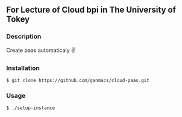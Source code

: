 ## For Lecture of Cloud bpi in The University of Tokey

### Description

Create paas automaticaly :v:

### Installation

```
$ git clone https://github.com/ganmacs/cloud-paas.git
```

### Usage

```
$ ./setup-instance
```
